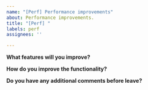 ```yaml
---
name: "[Perf] Performance improvements"
about: Performance improvements.
title: "[Perf] "
labels: perf
assignees: ''

---
```


**What features will you improve?**

**How do you improve the functionality?**

**Do you have any additional comments before leave?**
